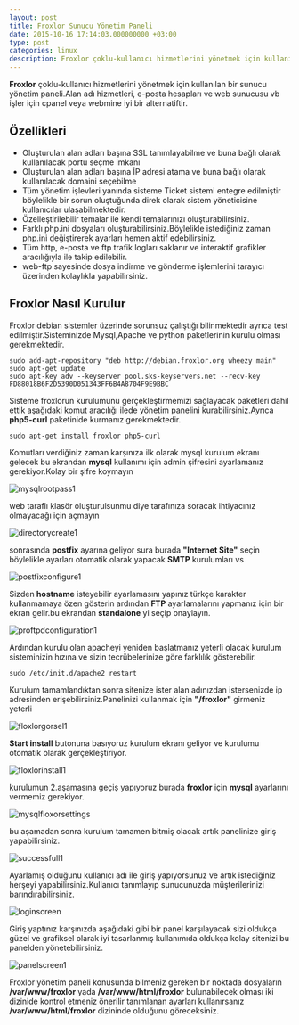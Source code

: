 ```yaml
---
layout: post
title: Froxlor Sunucu Yönetim Paneli
date: 2015-10-16 17:14:03.000000000 +03:00
type: post
categories: linux
description: Froxlor çoklu-kullanıcı hizmetlerini yönetmek için kullanılan bir sunucu yönetim paneli. Alan adı hizmetleri, e-posta hesapları ve web sunucusu
---
```


**Froxlor** çoklu-kullanıcı hizmetlerini yönetmek için kullanılan bir sunucu yönetim paneli.Alan adı hizmetleri, e-posta hesapları ve web sunucusu vb işler için cpanel veya webmine iyi bir alternatiftir.

## Özellikleri

- Oluşturulan alan adları başına SSL tanımlayabilme ve buna bağlı olarak kullanılacak portu seçme imkanı
- Oluşturulan alan adları başına İP adresi atama ve buna bağlı olarak kullanılacak domaini seçebilme
- Tüm yönetim işlevleri yanında sisteme Ticket sistemi entegre edilmiştir böylelikle bir sorun oluştuğunda direk olarak sistem yöneticisine kullanıcılar ulaşabilmektedir.
- Özelleştirilebilir temalar ile kendi temalarınızı oluşturabilirsiniz.
- Farklı php.ini dosyaları oluşturabilirsiniz.Böylelikle istediğiniz zaman php.ini değiştirerek ayarları hemen aktif edebilirsiniz.
- Tüm http, e-posta ve ftp trafik logları saklanır ve interaktif grafikler aracılığıyla ile takip edilebilir.
- web-ftp sayesinde dosya indirme ve gönderme işlemlerini tarayıcı üzerinden kolaylıkla yapabilirsiniz.

## Froxlor Nasıl Kurulur

Froxlor debian sistemler üzerinde sorunsuz çalıştığı bilinmektedir ayrıca test edilmiştir.Sisteminizde Mysql,Apache ve python paketlerinin kurulu olması gerekmektedir.

    sudo add-apt-repository "deb http://debian.froxlor.org wheezy main"
    sudo apt-get update
    sudo apt-key adv --keyserver pool.sks-keyservers.net --recv-key FD88018B6F2D5390D051343FF6B4A8704F9E9BBC

Sisteme froxlorun kurulumunu gerçekleştirmemizi sağlayacak paketleri dahil ettik aşağıdaki komut aracılığı ilede yönetim panelini kurabilirsiniz.Ayrıca **php5-curl** paketinide kurmanız gerekmektedir.

    sudo apt-get install froxlor php5-curl

Komutları verdiğiniz zaman karşınıza ilk olarak mysql kurulum ekranı gelecek bu ekrandan **mysql** kullanımı için admin şifresini ayarlamanız gerekiyor.Kolay bir şifre koymayın

![mysqlrootpass1](/assets/mysqlrootpass1.png)

web taraflı klasör oluşturulsunmu diye tarafınıza soracak ihtiyacınız olmayacağı için açmayın

![directorycreate1](/assets/directorycreate1.png)

sonrasında **postfix** ayarına geliyor sura burada **"Internet Site"** seçin böylelikle ayarları otomatik olarak yapacak **SMTP** kurulumları vs

![postfixconfigure1](/assets/postfixconfigure1.png)

Sizden **hostname** isteyebilir ayarlamasını yapınız türkçe karakter kullanmamaya özen gösterin ardından **FTP** ayarlamalarını yapmanız için bir ekran gelir.bu ekrandan **standalone** yi seçip onaylayın.

![proftpdconfiguration1](/assets/proftpdconfiguration1.png)

Ardından kurulu olan apacheyi yeniden başlatmanız yeterli olacak kurulum sisteminizin hızına ve sizin tecrübelerinize göre farklılık gösterebilir.

    sudo /etc/init.d/apache2 restart

Kurulum tamamlandıktan sonra sitenize ister alan adınızdan istersenizde ip adresinden erişebilirsiniz.Panelinizi kullanmak için **"/froxlor"** girmeniz yeterli

![floxlorgorsel1](/assets/floxlorgorsel1.jpg)

**Start install** butonuna basıyoruz kurulum ekranı geliyor ve kurulumu otomatik olarak gerçekleştiriyor.

![floxlorinstall1](/assets/floxlorinstall1.png)

kurulumun 2.aşamasına geçiş yapıyoruz burada **froxlor** için **mysql** ayarlarını vermemiz gerekiyor.

![mysqlfloxorsettings](/assets/mysqlfloxorsettings.jpg)

bu aşamadan sonra kurulum tamamen bitmiş olacak artık panelinize giriş yapabilirsiniz.

![successfull1](/assets/successfull1.png)

Ayarlamış olduğunu kullanıcı adı ile giriş yapıyorsunuz ve artık istediğiniz herşeyi yapabilirsiniz.Kullanıcı tanımlayıp sunucunuzda müşterilerinizi barındırabilirsiniz.

![loginscreen](/assets/loginscreen.png)

Giriş yaptınız karşınızda aşağıdaki gibi bir panel karşılayacak sizi oldukça güzel ve grafiksel olarak iyi tasarlanmış kullanımıda oldukça kolay sitenizi bu panelden yönetebilirsiniz.

![panelscreen1](/assets/panelscreen1.jpg)

Froxlor yönetim paneli konusunda bilmeniz gereken bir noktada dosyaların **/var/www/froxlor** yada **/var/www/html/froxlor** bulunabilecek olması iki dizinide kontrol etmeniz önerilir tanımlanan ayarları kullanırsanız **/var/www/html/froxlor** dizininde olduğunu göreceksiniz.
